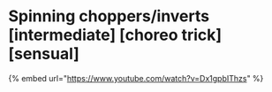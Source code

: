 # Spinning choppers/inverts \[intermediate] \[choreo trick] \[sensual]

{% embed url="https://www.youtube.com/watch?v=Dx1gpbIThzs" %}
